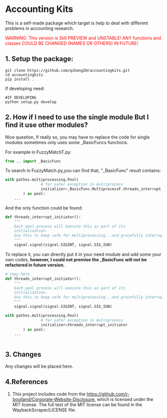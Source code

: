 # Accounting Kits


This is a self-made package which target is help to deal with different problems in accounting research.

<font color="red">
WARNING: This version is Still PREVIEW and UNSTABLE! 
ANY functions and classes COULD BE CHANGED (NAMES OR OTHERS) IN  FUTURE!</font>

## 1. Setup the package:

```shell
git clone https://github.com/qihangZH/accountingkits.git
cd accountingkits
pip install .
```

If developing need:

```shell
#IF DEVELOPING
python setup.py develop
```

## 2. How if  I need to use the single module But I find it use other modules?

Nice question, If really so, you may have to replace the code for single modules sometimes only uses some _BasicFuncs functions.

For example in FuzzyMatchT.py:

```python
from .. import _BasicFunc
```

To search in FuzzyMatch.py,you can find that, "_BasicFunc" result contains:

```python
with pathos.multiprocessing.Pool(
                # for safer exception in multiprocess
                initializer=_BasicFunc.MultiprocessF.threads_interrupt_initiator
        ) as pool:
    ...
```

And the only function could be found:

```python
def threads_interrupt_initiator():
    """
    Each pool process will execute this as part of its
    initialization.
    Use this to keep safe for multiprocessing...and gracefully interrupt by keyboard
    """
    signal.signal(signal.SIGINT, signal.SIG_IGN)
```

To replace it, you can directly put it in your need module and add some your own codes, **however, I could not premise the _BasicFunc will not be refactored in future version.** 

```python
# copy here
def threads_interrupt_initiator():
    """
    Each pool process will execute this as part of its
    initialization.
    Use this to keep safe for multiprocessing...and gracefully interrupt by keyboard
    """
    signal.signal(signal.SIGINT, signal.SIG_IGN)

with pathos.multiprocessing.Pool(
                # for safer exception in multiprocess
                initializer=threads_interrupt_initiator
        ) as pool:
    ...
    
```

## 3. Changes
Any changes will be placed here.


## 4.References

1. This project includes code from the https://github.com/r-boulland/Corporate-Website-Disclosure, 
which is licensed under the MIT license. 
The full text of the MIT license can be found in the WaybackScraper/LICENSE file.
